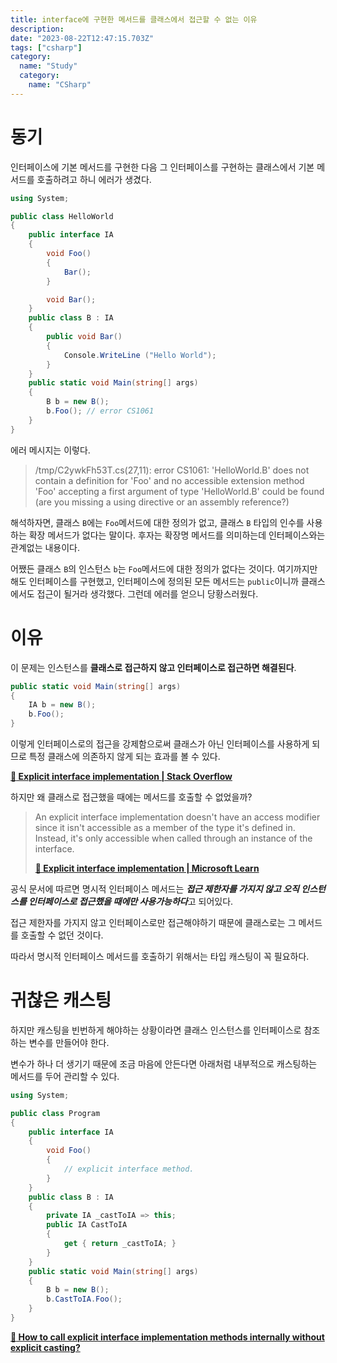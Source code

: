 ```yaml
---
title: interface에 구현한 메서드를 클래스에서 접근할 수 없는 이유
description:
date: "2023-08-22T12:47:15.703Z"
tags: ["csharp"]
category:
  name: "Study"
  category:
    name: "CSharp"
---
```


# 동기

인터페이스에 기본 메서드를 구현한 다음 그 인터페이스를 구현하는 클래스에서 기본 메서드를 호출하려고 하니 에러가 생겼다.

```csharp
using System;

public class HelloWorld
{
    public interface IA
    {
        void Foo()
        {
            Bar();
        }

        void Bar();
    }
    public class B : IA
    {
        public void Bar()
        {
            Console.WriteLine ("Hello World");
        }
    }
    public static void Main(string[] args)
    {
        B b = new B();
        b.Foo(); // error CS1061
    }
}
```

에러 메시지는 이렇다.

> /tmp/C2ywkFh53T.cs(27,11): error CS1061: 'HelloWorld.B' does not contain a definition for 'Foo' and no accessible extension method 'Foo' accepting a first argument of type 'HelloWorld.B' could be found (are you missing a using directive or an assembly reference?)

해석하자면, 클래스 `B`에는 `Foo`메서드에 대한 정의가 없고, 클래스 `B` 타입의 인수를 사용하는 확장 메서드가 없다는 말이다. 후자는 확장명 메서드를 의미하는데 인터페이스와는 관계없는 내용이다.

어쨌든 클래스 `B`의 인스턴스 `b`는 `Foo`메서드에 대한 정의가 없다는 것이다. 여기까지만 해도 인터페이스를 구현했고, 인터페이스에 정의된 모든 메서드는 `public`이니까 클래스에서도 접근이 될거라 생각했다. 그런데 에러를 얻으니 당황스러웠다.

# 이유

이 문제는 인스턴스를 **클래스로 접근하지 않고 인터페이스로 접근하면 해결된다**.

```csharp
public static void Main(string[] args)
{
    IA b = new B();
    b.Foo();
}
```

이렇게 인터페이스로의 접근을 강제함으로써 클래스가 아닌 인터페이스를 사용하게 되므로 특정 클래스에 의존하지 않게 되는 효과를 볼 수 있다.

**[:link: Explicit interface implementation | Stack Overflow](https://stackoverflow.com/a/3034603)**

하지만 왜 클래스로 접근했을 때에는 메서드를 호출할 수 없었을까?

> An explicit interface implementation doesn't have an access modifier since it isn't accessible as a member of the type it's defined in. Instead, it's only accessible when called through an instance of the interface.
>
> **[:link: Explicit interface implementation | Microsoft Learn ](https://learn.microsoft.com/en-us/dotnet/csharp/programming-guide/interfaces/explicit-interface-implementation)**

공식 문서에 따르면 명시적 인터페이스 메서드는 ***접근 제한자를 가지지 않고 오직 인스턴스를 인터페이스로 접근했을 때에만 사용가능하다***고 되어있다.

접근 제한자를 가지지 않고 인터페이스로만 접근해야하기 때문에 클래스로는 그 메서드를 호출할 수 없던 것이다.

따라서 명시적 인터페이스 메서드를 호출하기 위해서는 타입 캐스팅이 꼭 필요하다.

# 귀찮은 캐스팅

하지만 캐스팅을 빈번하게 해야하는 상황이라면 클래스 인스턴스를 인터페이스로 참조하는 변수를 만들어야 한다.

변수가 하나 더 생기기 때문에 조금 마음에 안든다면 아래처럼 내부적으로 캐스팅하는 메서드를 두어 관리할 수 있다.

```csharp
using System;

public class Program
{
    public interface IA
    {
        void Foo()
        {
            // explicit interface method.
        }
    }
    public class B : IA
    {
        private IA _castToIA => this;
        public IA CastToIA
        {
            get { return _castToIA; }
        }
    }
    public static void Main(string[] args)
    {
        B b = new B();
        b.CastToIA.Foo();
    }
}
```

**[:link: How to call explicit interface implementation methods internally without explicit casting?](https://stackoverflow.com/a/1869420)**